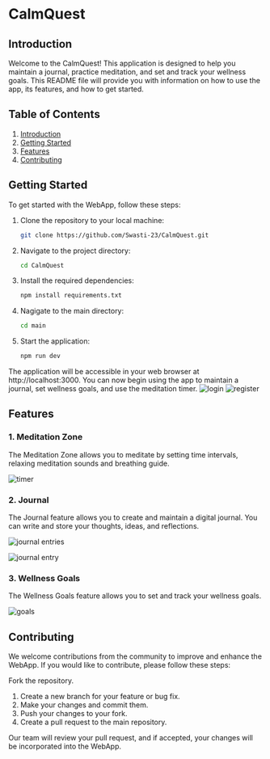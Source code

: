 # CalmQuest

## Introduction <a name="introduction"></a>
Welcome to the CalmQuest! This application is designed to help you maintain a journal, practice meditation, and set and track your wellness goals. This README file will provide you with information on how to use the app, its features, and how to get started.

## Table of Contents

1. [Introduction](#introduction)
2. [Getting Started](#gettingStarted)
3. [Features](#features)
4. [Contributing](#contributing)



## Getting Started <a name="gettingStarted"></a>
To get started with the WebApp, follow these steps:

1. Clone the repository to your local machine:
   ```bash
   git clone https://github.com/Swasti-23/CalmQuest.git
2. Navigate to the project directory:
   ```bash
   cd CalmQuest
3. Install the required dependencies:
   ```bash
   npm install requirements.txt
4. Nagigate to the main directory:
   ```bash
   cd main
5. Start the application:
   ```bash
   npm run dev
   
The application will be accessible in your web browser at http://localhost:3000. You can now begin using the app to maintain a journal, set wellness goals, and use the meditation timer.
![login](login.png)
![register](register.png)

## Features <a name="features"></a>

### 1. Meditation Zone
The Meditation Zone allows you to meditate by setting time intervals, relaxing meditation sounds and breathing guide. 

![timer](timer.png)

### 2. Journal
The Journal feature allows you to create and maintain a digital journal. You can write and store your thoughts, ideas, and reflections.

![journal entries](journal-entries.png)

![journal entry](journalEntry.png)

### 3. Wellness Goals
The Wellness Goals feature allows you to set and track your wellness goals.

![goals](goals.png)

## Contributing <a name="contributing"></a>
We welcome contributions from the community to improve and enhance the WebApp. If you would like to contribute, please follow these steps:

Fork the repository.
1. Create a new branch for your feature or bug fix.
2. Make your changes and commit them.
3. Push your changes to your fork.
4. Create a pull request to the main repository.
   
Our team will review your pull request, and if accepted, your changes will be incorporated into the WebApp.




